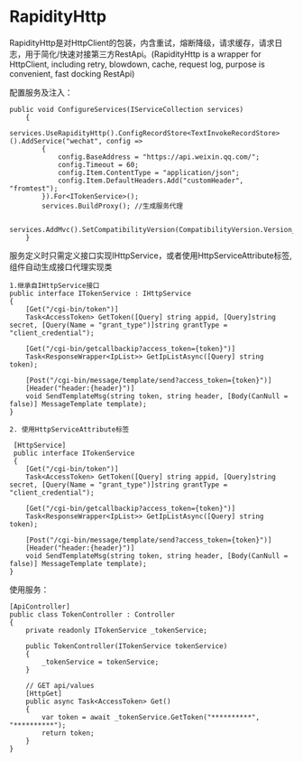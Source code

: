 # RapidityHttp
RapidityHttp是对HttpClient的包装，内含重试，熔断降级，请求缓存，请求日志，用于简化/快速对接第三方RestApi。(RapidityHttp is a wrapper for HttpClient, including retry, blowdown, cache, request log, purpose is convenient, fast docking RestApi)

配置服务及注入：

    public void ConfigureServices(IServiceCollection services)
        {
            services.UseRapidityHttp().ConfigRecordStore<TextInvokeRecordStore>().AddService("wechat", config =>
            {
                config.BaseAddress = "https://api.weixin.qq.com/";
                config.Timeout = 60;
                config.Item.ContentType = "application/json";
                config.Item.DefaultHeaders.Add("customHeader", "fromtest");
            }).For<ITokenService>();
            services.BuildProxy(); //生成服务代理
            
            services.AddMvc().SetCompatibilityVersion(CompatibilityVersion.Version_2_2);
        }
  
  服务定义时只需定义接口实现IHttpService，或者使用HttpServiceAttribute标签, 组件自动生成接口代理实现类
  
    1.继承自IHttpService接口
    public interface ITokenService : IHttpService
    {
        [Get("/cgi-bin/token")]
        Task<AccessToken> GetToken([Query] string appid, [Query]string secret, [Query(Name = "grant_type")]string grantType = "client_credential");

        [Get("/cgi-bin/getcallbackip?access_token={token}")]
        Task<ResponseWrapper<IpList>> GetIpListAsync([Query] string token);

        [Post("/cgi-bin/message/template/send?access_token={token}")]
        [Header("header:{header}")]
        void SendTemplateMsg(string token, string header, [Body(CanNull = false)] MessageTemplate template);
    }
    
    2. 使用HttpServiceAttribute标签
    
     [HttpService]
     public interface ITokenService
     {
        [Get("/cgi-bin/token")]
        Task<AccessToken> GetToken([Query] string appid, [Query]string secret, [Query(Name = "grant_type")]string grantType = "client_credential");

        [Get("/cgi-bin/getcallbackip?access_token={token}")]
        Task<ResponseWrapper<IpList>> GetIpListAsync([Query] string token);

        [Post("/cgi-bin/message/template/send?access_token={token}")]
        [Header("header:{header}")]
        void SendTemplateMsg(string token, string header, [Body(CanNull = false)] MessageTemplate template);
    }
    
 使用服务：
 
    [ApiController]
    public class TokenController : Controller
    {
        private readonly ITokenService _tokenService;

        public TokenController(ITokenService tokenService)
        {
            _tokenService = tokenService;
        }

        // GET api/values
        [HttpGet]
        public async Task<AccessToken> Get()
        {
            var token = await _tokenService.GetToken("**********", "**********");
            return token;
        }
    }
